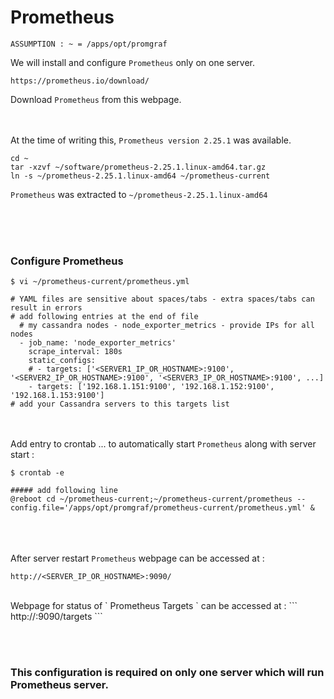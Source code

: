 # Prometheus

` ASSUMPTION : ~ = /apps/opt/promgraf `

We will install and configure ` Prometheus ` only on one server.

```
https://prometheus.io/download/
```

Download ` Prometheus ` from this webpage. <br><br><br>

At the time of writing this, ` Prometheus version 2.25.1 ` was available. <br>
```
cd ~
tar -xzvf ~/software/prometheus-2.25.1.linux-amd64.tar.gz
ln -s ~/prometheus-2.25.1.linux-amd64 ~/prometheus-current
```

` Prometheus ` was extracted to ` ~/prometheus-2.25.1.linux-amd64 `

<br><br><br>

### Configure Prometheus

```
$ vi ~/prometheus-current/prometheus.yml

# YAML files are sensitive about spaces/tabs - extra spaces/tabs can result in errors
# add following entries at the end of file
  # my cassandra nodes - node_exporter_metrics - provide IPs for all nodes
  - job_name: 'node_exporter_metrics'
    scrape_interval: 180s
    static_configs:
    # - targets: ['<SERVER1_IP_OR_HOSTNAME>:9100', '<SERVER2_IP_OR_HOSTNAME>:9100', '<SERVER3_IP_OR_HOSTNAME>:9100', ...]
    - targets: ['192.168.1.151:9100', '192.168.1.152:9100', '192.168.1.153:9100']
# add your Cassandra servers to this targets list
```

<br><br>
Add entry to crontab ... to automatically start ` Prometheus ` along with server start :
```
$ crontab -e

##### add following line
@reboot	cd ~/prometheus-current;~/prometheus-current/prometheus --config.file='/apps/opt/promgraf/prometheus-current/prometheus.yml' &
```

<br><br><br>
After server restart ` Prometheus ` webpage can be accessed at :
```
http://<SERVER_IP_OR_HOSTNAME>:9090/
```

<br>
Webpage for status of ` Prometheus Targets ` can be accessed at :
```
http://<SERVER_IP_OR_HOSTNAME>:9090/targets
```



<br><br>

### This configuration is required on only one server which will run Prometheus server.

<br>
